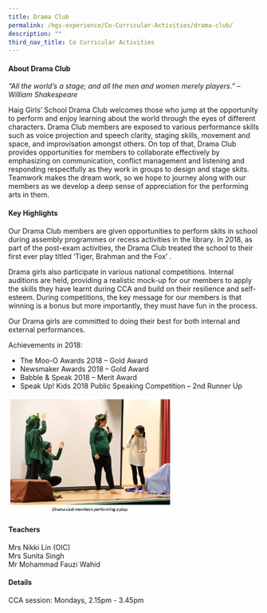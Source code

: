 ```yaml
---
title: Drama Club
permalink: /hgs-experience/Co-Curricular-Activities/drama-club/
description: ""
third_nav_title: Co Curricular Activities
---
```

#### About Drama Club
*“All the world’s a stage; and all the men and women merely players.” – William Shakespeare*

Haig Girls’ School Drama Club welcomes those who jump at the opportunity to perform and enjoy learning about the world through the eyes of different characters. Drama Club members are exposed to various performance skills such as voice projection and speech clarity, staging skills, movement and space, and improvisation amongst others. On top of that, Drama Club provides opportunities for members to collaborate effectively by emphasizing on communication, conflict management and listening and responding respectfully as they work in groups to design and stage skits. Teamwork makes the dream work, so we hope to journey along with our members as we develop a deep sense of appreciation for the performing arts in them. 

#### Key Highlights
Our Drama Club members are given opportunities to perform skits in school during assembly programmes or recess activities in the library. In 2018, as part of the post-exam activities, the Drama Club treated the school to their first ever play titled ‘Tiger, Brahman and the Fox’ .

Drama girls also participate in various national competitions. Internal auditions are held, providing a realistic mock-up for our members to apply the skills they have learnt during CCA and build on their resilience and self-esteem. During competitions, the key message for our members is that winning is a bonus but more importantly, they must have fun in the process. 

Our Drama girls are committed to doing their best for both internal and external performances. 

Achievements in 2018:
* The Moo-O Awards 2018 – Gold Award
* Newsmaker Awards 2018 – Gold Award
* Babble & Speak 2018 – Merit Award
* Speak Up! Kids 2018 Public Speaking Competition – 2nd Runner Up

<img src="/images/drama1.png" 
     style="width:65%">

#### Teachers
Mrs Nikki Lin (OIC)   
Mrs Sunita Singh   
Mr Mohammad Fauzi Wahid


#### Details
CCA session: Mondays, 2.15pm - 3.45pm
